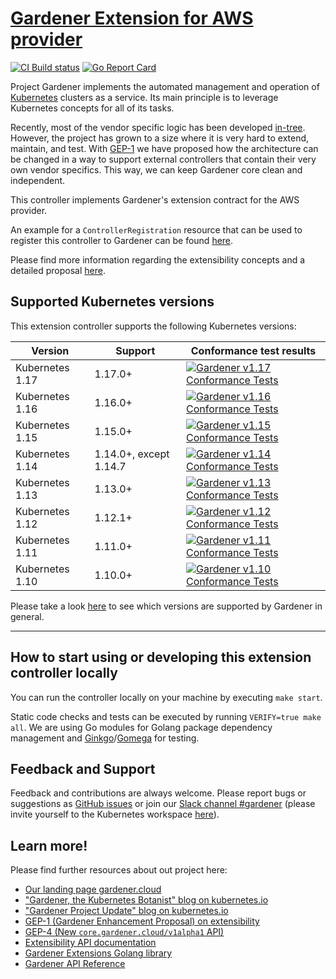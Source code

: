 # [Gardener Extension for AWS provider](https://gardener.cloud)

[![CI Build status](https://concourse.ci.infra.gardener.cloud/api/v1/teams/gardener/pipelines/gardener-extension-provider-aws-master/jobs/master-head-update-job/badge)](https://concourse.ci.infra.gardener.cloud/teams/gardener/pipelines/gardener-extension-provider-aws-master/jobs/master-head-update-job)
[![Go Report Card](https://goreportcard.com/badge/github.com/gardener/gardener-extension-provider-aws)](https://goreportcard.com/report/github.com/gardener/gardener-extension-provider-aws)

Project Gardener implements the automated management and operation of [Kubernetes](https://kubernetes.io/) clusters as a service.
Its main principle is to leverage Kubernetes concepts for all of its tasks.

Recently, most of the vendor specific logic has been developed [in-tree](https://github.com/gardener/gardener).
However, the project has grown to a size where it is very hard to extend, maintain, and test.
With [GEP-1](https://github.com/gardener/gardener/blob/master/docs/proposals/01-extensibility.md) we have proposed how the architecture can be changed in a way to support external controllers that contain their very own vendor specifics.
This way, we can keep Gardener core clean and independent.

This controller implements Gardener's extension contract for the AWS provider.

An example for a `ControllerRegistration` resource that can be used to register this controller to Gardener can be found [here](example/controller-registration.yaml).

Please find more information regarding the extensibility concepts and a detailed proposal [here](https://github.com/gardener/gardener/blob/master/docs/proposals/01-extensibility.md).

## Supported Kubernetes versions

This extension controller supports the following Kubernetes versions:

| Version         | Support     | Conformance test results |
| --------------- | ----------- | ------------------------ |
| Kubernetes 1.17 | 1.17.0+     | [![Gardener v1.17 Conformance Tests](https://testgrid.k8s.io/q/summary/conformance-gardener/Gardener,%20v1.17%20AWS/tests_status?style=svg)](https://testgrid.k8s.io/conformance-gardener#Gardener,%20v1.17%20AWS) |
| Kubernetes 1.16 | 1.16.0+     | [![Gardener v1.16 Conformance Tests](https://testgrid.k8s.io/q/summary/conformance-gardener/Gardener,%20v1.16%20AWS/tests_status?style=svg)](https://testgrid.k8s.io/conformance-gardener#Gardener,%20v1.16%20AWS) |
| Kubernetes 1.15 | 1.15.0+     | [![Gardener v1.15 Conformance Tests](https://testgrid.k8s.io/q/summary/conformance-gardener/Gardener,%20v1.15%20AWS/tests_status?style=svg)](https://testgrid.k8s.io/conformance-gardener#Gardener,%20v1.15%20AWS) |
| Kubernetes 1.14 | 1.14.0+, except 1.14.7 | [![Gardener v1.14 Conformance Tests](https://testgrid.k8s.io/q/summary/conformance-gardener/Gardener,%20v1.14%20AWS/tests_status?style=svg)](https://testgrid.k8s.io/conformance-gardener#Gardener,%20v1.14%20AWS) |
| Kubernetes 1.13 | 1.13.0+     | [![Gardener v1.13 Conformance Tests](https://testgrid.k8s.io/q/summary/conformance-gardener/Gardener,%20v1.13%20AWS/tests_status?style=svg)](https://testgrid.k8s.io/conformance-gardener#Gardener,%20v1.13%20AWS) |
| Kubernetes 1.12 | 1.12.1+     | [![Gardener v1.12 Conformance Tests](https://testgrid.k8s.io/q/summary/conformance-gardener/Gardener,%20v1.12%20AWS/tests_status?style=svg)](https://testgrid.k8s.io/conformance-gardener#Gardener,%20v1.12%20AWS) |
| Kubernetes 1.11 | 1.11.0+     | [![Gardener v1.11 Conformance Tests](https://testgrid.k8s.io/q/summary/conformance-gardener/Gardener,%20v1.11%20AWS/tests_status?style=svg)](https://testgrid.k8s.io/conformance-gardener#Gardener,%20v1.11%20AWS) |
| Kubernetes 1.10 | 1.10.0+     | [![Gardener v1.10 Conformance Tests](https://testgrid.k8s.io/q/summary/conformance-gardener/Gardener,%20v1.10%20AWS/tests_status?style=svg)](https://testgrid.k8s.io/conformance-gardener#Gardener,%20v1.10%20AWS) |

Please take a look [here](https://github.com/gardener/gardener/blob/master/docs/usage/supported_k8s_versions.md) to see which versions are supported by Gardener in general.

----

## How to start using or developing this extension controller locally

You can run the controller locally on your machine by executing `make start`.

Static code checks and tests can be executed by running `VERIFY=true make all`. We are using Go modules for Golang package dependency management and [Ginkgo](https://github.com/onsi/ginkgo)/[Gomega](https://github.com/onsi/gomega) for testing.

## Feedback and Support

Feedback and contributions are always welcome. Please report bugs or suggestions as [GitHub issues](https://github.com/gardener/gardener-extensions/issues) or join our [Slack channel #gardener](https://kubernetes.slack.com/messages/gardener) (please invite yourself to the Kubernetes workspace [here](http://slack.k8s.io)).

## Learn more!

Please find further resources about out project here:

* [Our landing page gardener.cloud](https://gardener.cloud/)
* ["Gardener, the Kubernetes Botanist" blog on kubernetes.io](https://kubernetes.io/blog/2018/05/17/gardener/)
* ["Gardener Project Update" blog on kubernetes.io](https://kubernetes.io/blog/2019/12/02/gardener-project-update/)
* [GEP-1 (Gardener Enhancement Proposal) on extensibility](https://github.com/gardener/gardener/blob/master/docs/proposals/01-extensibility.md)
* [GEP-4 (New `core.gardener.cloud/v1alpha1` API)](https://github.com/gardener/gardener/blob/master/docs/proposals/04-new-core-gardener-cloud-apis.md)
* [Extensibility API documentation](https://github.com/gardener/gardener/tree/master/docs/extensions)
* [Gardener Extensions Golang library](https://godoc.org/github.com/gardener/gardener-extensions/pkg)
* [Gardener API Reference](https://gardener.cloud/api-reference/)
